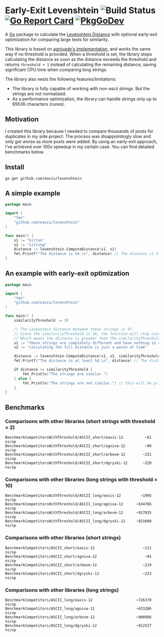 # Early-Exit Levenshtein ![Build Status](https://github.com/eaxis/levenshtein/actions/workflows/ci.yml/badge.svg) [![Go Report Card](https://goreportcard.com/badge/github.com/eaxis/levenshtein)](https://goreportcard.com/report/github.com/eaxis/levenshtein) [![PkgGoDev](https://pkg.go.dev/badge/github.com/eaxis/levenshtein)](https://pkg.go.dev/github.com/eaxis/levenshtein)

A [Go](http://golang.org) package to calculate the [Levenshtein Distance](http://en.wikipedia.org/wiki/Levenshtein_distance) with optional early-exit optimization for comparing large texts for similarity.

This library is based on [agnivade's implementation](https://github.com/agnivade/levenshtein), and works the same way if no threshold is provided.
When a threshold is set, the library stops calculating the distance as soon as the distance exceeds the threshold and returns `threshold + 1` instead of calculating the remaining distance, saving significant CPU time when comparing long strings.

The library also nests the following features/limitations:
- The library is fully capable of working with non-ascii strings. But the strings are not normalized.
- As a performance optimization, the library can handle strings only up to 65536 characters (runes).

## Motivation

I created this library because I needed to compare thousands of posts for duplicates in my side project.
The process was disappointingly slow and only got worse as more posts were added.
By using an early-exit approach, I’ve achieved over 100x speedup in my certain case.
You can find detailed benchmarks below.

## Install
```
go get github.com/eaxis/levenshtein
```

## A simple example

```go
package main

import (
	"fmt"
	"github.com/eaxis/levenshtein"
)

func main() {
	s1 := "kitten"
	s2 := "sitting"
	distance := levenshtein.ComputeDistance(s1, s2)
	fmt.Printf("The distance is %d.\n", distance) // The distance is 3.
}

```

## An example with early-exit optimization

```go
package main

import (
	"fmt"
	"github.com/eaxis/levenshtein"
)

func main() {
	similarityThreshold := 10

	// The Levenstein distance between these strings is 47.
	// Since the similarityThreshold is 10, the function will stop calculating the distance at 10 and return 11.
	// Which means the distance is greater than the similarityThreshold.
	s1 := "these strings are completely different and have nothing in common"
	s2 := "calculating the full distance is just a waste of time"

	distance := levenshtein.ComputeDistance(s1, s2, similarityThreshold)
	fmt.Printf("The distance is at least %d.\n", distance) // The distance is at least 11.

	if distance <= similarityThreshold {
		fmt.Println("The strings are similar.")
	} else {
		fmt.Println("The strings are not similar.") // this will be printed
	}
}

```

## Benchmarks

### Comparisons with other libraries (short strings with threshold = 2)

```
BenchmarkCompetitorsWithThreshold/ASCII_short/eaxis-12 	        ~61 ns/op
BenchmarkCompetitorsWithThreshold/ASCII_short/agniva-12         ~90 ns/op
BenchmarkCompetitorsWithThreshold/ASCII_short/arbovm-12        ~221 ns/op
BenchmarkCompetitorsWithThreshold/ASCII_short/dgryski-12       ~220 ns/op

```

### Comparisons with other libraries (long strings with threshold = 10)

```
BenchmarkCompetitorsWithThreshold/ASCII_long/eaxis-12         ~1995 ns/op
BenchmarkCompetitorsWithThreshold/ASCII_long/agniva-12      ~634766 ns/op
BenchmarkCompetitorsWithThreshold/ASCII_long/arbovm-12      ~917835 ns/op
BenchmarkCompetitorsWithThreshold/ASCII_long/dgryski-12     ~921690 ns/op
```

### Comparisons with other libraries (short strings)

```
BenchmarkCompetitors/ASCII_short/eaxis-12              	       ~111 ns/op
BenchmarkCompetitors/ASCII_short/agniva-12             	        ~91 ns/op
BenchmarkCompetitors/ASCII_short/arbovm-12             	       ~219 ns/op
BenchmarkCompetitors/ASCII_short/dgryski-12            	       ~223 ns/op
```

### Comparisons with other libraries (long strings)

```
BenchmarkCompetitors/ASCII_long/eaxis-12               	    ~726370 ns/op
BenchmarkCompetitors/ASCII_long/agniva-12              	    ~633286 ns/op
BenchmarkCompetitors/ASCII_long/arbovm-12              	    ~900986 ns/op
BenchmarkCompetitors/ASCII_long/dgryski-12             	    ~912527 ns/op
```